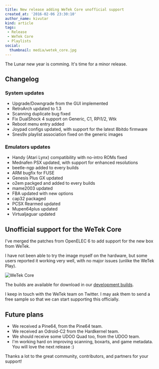 ```yaml
---
title: New release adding WeTek Core unofficial support
created_at: '2016-02-06 23:30:10'
author_name: kivutar
kind: article
tags:
 - Release
 - WeTek Core
 - Playlists
social:
  thumbnail: media/wetek_core.jpg
---
```


The Lunar new year is comming. It's time for a minor release.

## Changelog

### System updates

 * Upgrade/Downgrade from the GUI implemented
 * RetroArch updated to 1.3
 * Scanning duplicate bug fixed
 * Fix DualShock 4 support on Generic, C1, RPi1/2, Wtk
 * Reboot menu entry added
 * Joypad configs updated, with support for the latest 8bitdo firmware
 * Snes9x playlist association fixed on the generic images

### Emulators updates

 * Handy (Atari Lynx) compatibility with no-intro ROMs fixed
 * Mednafen PSX updated, with support for enhanced resolutions
 * beetle-ngp added to every builds
 * ARM bugfix for FUSE
 * Genesis Plus GX updated
 * o2em packged and added to every builds
 * mame2003 updated
 * FBA updated with new options
 * cap32 packaged
 * PCSX Rearmed updated
 * Mupen64plus updated
 * Virtualjaguar updated

## Unofficial support for the WeTek Core

I've merged the patches from OpenELEC 6 to add support for the new box from WeTek.

I have not been able to try the image myself on the hardware, but some users reported it working very well, with no major issues (unlike the WeTek Play).

![WeTek Core](media/wetek_core.jpg)

The builds are available for download in our [development builds]().

I keep in touch with the WeTek team on Twitter. I may ask them to send a free sample so that we can start supporting this officially.

## Future plans

 * We received a Pine64, from the Pine64 team.
 * We received an Odroid-C2 from the Hardkernel team.
 * We should receive some UDOO Quad too, from the UDOO team.
 * I'm working hard on improving scanning, boxarts, and game metadata. You will love the next release :)

Thanks a lot to the great community, contributors, and partners for your support!
